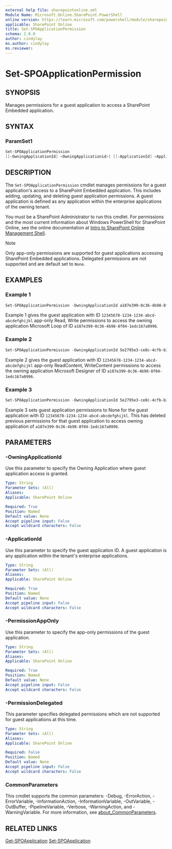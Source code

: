 ```yaml
---
external help file: sharepointonline.xml
Module Name: Microsoft.Online.SharePoint.PowerShell
online version: https://learn.microsoft.com/powershell/module/sharepoint-online/set-spoapplicationpermission
applicable: SharePoint Online
title: Set-SPOApplicationPermission
schema: 2.0.0
author: cindylay
ms.author: cindylay
ms.reviewer:
---
```


# Set-SPOApplicationPermission

## SYNOPSIS

Manages permissions for a guest application to access a SharePoint Embedded application.

## SYNTAX


### ParamSet1

```powershell
Set-SPOApplicationPermission 
[[-OwningApplicationId] <OwningApplicationid>] [[-ApplicationId] <ApplicationId>] [[-PermissionAppOnly] <AppOnlyPermission>] [[-PermissionDelegated] <DelegatedPermission>]
``` 

## DESCRIPTION

The `Set-SPOApplicationPermission` cmdlet manages permissions for a guest application's access to a SharePoint Embedded application. This includes adding, updating, and deleting guest application permissions. A guest application is defined as any application within the enterprise applications of the owning tenant. 

You must be a SharePoint Administrator to run this cmdlet. For permissions and the most current information about Windows PowerShell for SharePoint Online, see the online documentation at [Intro to SharePoint Online Management Shell](/powershell/sharepoint/sharepoint-online/introduction-sharepoint-online-management-shell?view=sharepoint-ps). 

> [!NOTE]
> Only app-only permissions are supported for guest applications accessing SharePoint Embedded applications. Delegated permissions are not supported and are default set to `None`.

## EXAMPLES

### Example 1

```powershell
Set-SPOApplicationPermission -OwningApplicationId a187e399-0c36-4b98-8f04-1edc167a0996 -ApplicationId 12345678-1234-1234-abcd-abcdefghijkl -PermissionAppOnly Read, Write
```


Example 1 gives the guest application with ID `12345678-1234-1234-abcd-abcdefghijkl` app-only Read, Write permissions to access the owning application Microsoft Loop of ID `a187e399-0c36-4b98-8f04-1edc167a0996`.

### Example 2

```powershell
Set-SPOApplicationPermission -OwningApplicationId 5e2795e3-ce8c-4cfb-b302-35fe5cd01597 -ApplicationId 12345678-1234-1234-abcd-abcdefghijkl -PermissionAppOnly ReadContent, WriteContent -PermissionDelegated None
```

Example 2 gives the guest application with ID `12345678-1234-1234-abcd-abcdefghijkl` app-only ReadContent, WriteContent permissions to access the owning application Microsoft Designer of ID `a187e399-0c36-4b98-8f04-1edc167a0996`.
### Example 3

```powershell
Set-SPOApplicationPermission -OwningApplicationId 5e2795e3-ce8c-4cfb-b302-35fe5cd01597 -ApplicationId 12345678-1234-1234-abcd-abcdefghijkl -PermissionAppOnly None -PermissionDelegated None
```

Example 3 sets guest application permissions to None for the guest application with ID `12345678-1234-1234-abcd-abcdefghijkl`. This has deleted previous permissions for that guest application to access owning application of `a187e399-0c36-4b98-8f04-1edc167a0996`. 

## PARAMETERS

### -OwningApplicationId

Use this parameter to specify the Owning Application where guest application access is granted.

```yaml
Type: String
Parameter Sets: (All)
Aliases:
Applicable: SharePoint Online

Required: True
Position: Named
Default value: None
Accept pipeline input: False
Accept wildcard characters: False
```

### -ApplicationId

Use this parameter to specify the guest application ID. A guest application is any application within the tenant's enterprise applications.

```yaml
Type: String
Parameter Sets: (All)
Aliases:
Applicable: SharePoint Online

Required: True
Position: Named
Default value: None
Accept pipeline input: False
Accept wildcard characters: False
```

### -PermissionAppOnly

Use this parameter to specify the app-only permissions of the guest application.

```yaml
Type: String
Parameter Sets: (All)
Aliases:
Applicable: SharePoint Online

Required: True
Position: Named
Default value: None
Accept pipeline input: False
Accept wildcard characters: False
``` 

### -PermissionDelegated

This parameter specifies delegated permissions which are not supported for guest applications at this time.

```yaml
Type: String
Parameter Sets: (All)
Aliases:
Applicable: SharePoint Online

Required: False
Position: Named
Default value: None
Accept pipeline input: False
Accept wildcard characters: False
``` 


### CommonParameters

This cmdlet supports the common parameters: -Debug, -ErrorAction, -ErrorVariable, -InformationAction, -InformationVariable, -OutVariable, -OutBuffer, -PipelineVariable, -Verbose, -WarningAction, and -WarningVariable. For more information, see [about_CommonParameters](https://go.microsoft.com/fwlink/?LinkID=113216).


## RELATED LINKS

[Get-SPOApplication](./Get-SPOApplication.md)
[Set-SPOApplication](./Set-SPOApplication.md)
